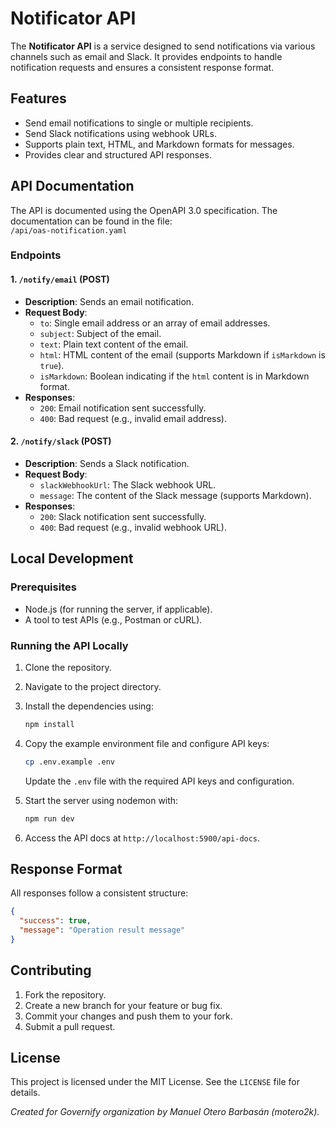 # Notificator API

The **Notificator API** is a service designed to send notifications via various channels such as email and Slack. It provides endpoints to handle notification requests and ensures a consistent response format.

## Features

- Send email notifications to single or multiple recipients.
- Send Slack notifications using webhook URLs.
- Supports plain text, HTML, and Markdown formats for messages.
- Provides clear and structured API responses.

## API Documentation

The API is documented using the OpenAPI 3.0 specification. The documentation can be found in the file:  
`/api/oas-notification.yaml`

### Endpoints

#### 1. `/notify/email` (POST)

- **Description**: Sends an email notification.
- **Request Body**:
  - `to`: Single email address or an array of email addresses.
  - `subject`: Subject of the email.
  - `text`: Plain text content of the email.
  - `html`: HTML content of the email (supports Markdown if `isMarkdown` is `true`).
  - `isMarkdown`: Boolean indicating if the `html` content is in Markdown format.
- **Responses**:
  - `200`: Email notification sent successfully.
  - `400`: Bad request (e.g., invalid email address).

#### 2. `/notify/slack` (POST)

- **Description**: Sends a Slack notification.
- **Request Body**:
  - `slackWebhookUrl`: The Slack webhook URL.
  - `message`: The content of the Slack message (supports Markdown).
- **Responses**:
  - `200`: Slack notification sent successfully.
  - `400`: Bad request (e.g., invalid webhook URL).

## Local Development

### Prerequisites

- Node.js (for running the server, if applicable).
- A tool to test APIs (e.g., Postman or cURL).

### Running the API Locally

1. Clone the repository.
2. Navigate to the project directory.
3. Install the dependencies using:

    ```bash
    npm install
    ```

4. Copy the example environment file and configure API keys:

    ```bash
    cp .env.example .env
    ```

    Update the `.env` file with the required API keys and configuration.
5. Start the server using nodemon with:

    ```bash
    npm run dev
    ```

6. Access the API docs at `http://localhost:5900/api-docs`.

## Response Format

All responses follow a consistent structure:

```json
{
  "success": true,
  "message": "Operation result message"
}
```

## Contributing

1. Fork the repository.
2. Create a new branch for your feature or bug fix.
3. Commit your changes and push them to your fork.
4. Submit a pull request.

## License

This project is licensed under the MIT License. See the `LICENSE` file for details.

*Created for Governify organization by Manuel Otero Barbasán (motero2k).*
